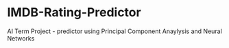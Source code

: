# IMDB-Rating-Predictor
AI Term Project - predictor using Principal Component Anaylysis and Neural Networks
